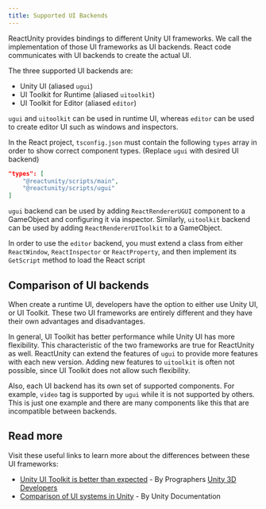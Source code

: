 ```yaml
---
title: Supported UI Backends
---
```


ReactUnity provides bindings to different Unity UI frameworks. We call the implementation of those UI frameworks as UI backends. React code communicates with UI backends to create the actual UI.

The three supported UI backends are:

- Unity UI (aliased `ugui`)
- UI Toolkit for Runtime (aliased `uitoolkit`)
- UI Toolkit for Editor (aliased `editor`)

`ugui` and `uitoolkit` can be used in runtime UI, whereas `editor` can be used to create editor UI such as windows and inspectors.

In the React project, `tsconfig.json` must contain the following `types` array in order to show correct component types. (Replace `ugui` with desired UI backend)

```json
"types": [
    "@reactunity/scripts/main",
    "@reactunity/scripts/ugui"
]
```

`ugui` backend can be used by adding `ReactRendererUGUI` component to a GameObject and configuring it via inspector. Similarly, `uitoolkit` backend can be used by adding `ReactRendererUIToolkit` to a GameObject.

In order to use the `editor` backend, you must extend a class from either `ReactWindow`, `ReactInspector` or `ReactProperty`, and then implement its `GetScript` method to load the React script

## Comparison of UI backends

When create a runtime UI, developers have the option to either use Unity UI, or UI Toolkit. These two UI frameworks are entirely different and they have their own advantages and disadvantages.

In general, UI Toolkit has better performance while Unity UI has more flexibility. This characteristic of the two frameworks are true for ReactUnity as well. ReactUnity can extend the features of `ugui` to provide more features with each new version. Adding new features to `uitoolkit` is often not possible, since UI Toolkit does not allow such flexibility.

Also, each UI backend has its own set of supported components. For example, `video` tag is supported by `ugui` while it is not supported by others. This is just one example and there are many components like this that are incompatible between backends.

## Read more

Visit these useful links to learn more about the differences between these UI frameworks:

- [Unity UI Toolkit is better than expected](https://prographers.com/blog/unity-ui-toolkit-is-better-than-expected) - By Prographers [Unity 3D Developers](https://prographers.com/blog/unity-ui-toolkit-is-better-than-expected)
- [Comparison of UI systems in Unity](https://docs.unity3d.com/2023.1/Documentation/Manual/UI-system-compare.html) - By Unity Documentation

